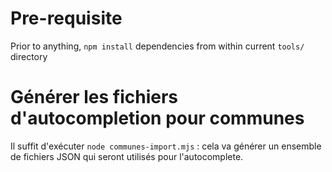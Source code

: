 # Pre-requisite

Prior to anything, `npm install` dependencies from within current `tools/` directory

# Générer les fichiers d'autocompletion pour communes

Il suffit d'exécuter `node communes-import.mjs` : cela va générer un ensemble de fichiers JSON
qui seront utilisés pour l'autocomplete.

